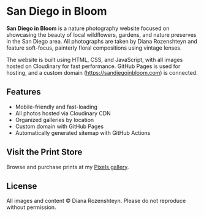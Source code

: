 # San Diego in Bloom

**San Diego in Bloom** is a nature photography website focused on showcasing the beauty of local wildflowers, gardens, and nature preserves in the San Diego area. All photographs are taken by Diana Rozenshteyn and feature soft-focus, painterly floral compositions using vintage lenses.

The website is built using HTML, CSS, and JavaScript, with all images hosted on Cloudinary for fast performance. GitHub Pages is used for hosting, and a custom domain (https://sandiegoinbloom.com) is connected.

## Features

- Mobile-friendly and fast-loading
- All photos hosted via Cloudinary CDN
- Organized galleries by location
- Custom domain with GitHub Pages
- Automatically generated sitemap with GitHub Actions

## Visit the Print Store

Browse and purchase prints at my [Pixels gallery](https://pixels.com/profiles/diana-rozenshteyn).

## License

All images and content © Diana Rozenshteyn. Please do not reproduce without permission.
